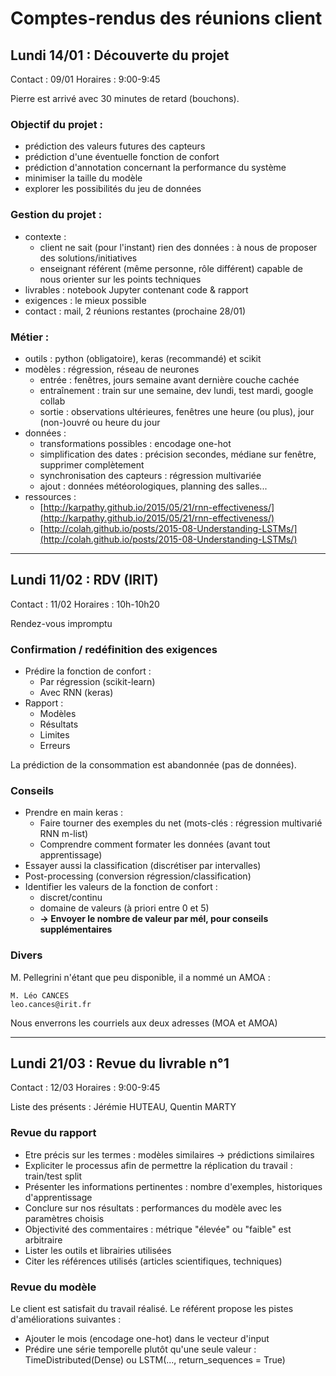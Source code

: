 ﻿# Comptes-rendus des réunions client

## Lundi 14/01 : Découverte du projet

Contact : 09/01
Horaires : 9:00-9:45

Pierre est arrivé avec 30 minutes de retard (bouchons).

### Objectif du projet :

- prédiction des valeurs futures des capteurs
- prédiction d'une éventuelle fonction de confort
- prédiction d'annotation concernant la performance du système
- minimiser la taille du modèle
- explorer les possibilités du jeu de données

### Gestion du projet :

- contexte :
  - client ne sait (pour l'instant) rien des données : à nous de proposer des solutions/initiatives
  - enseignant référent (même personne, rôle différent) capable de nous orienter sur les points techniques
- livrables : notebook Jupyter contenant code & rapport
- exigences : le mieux possible
- contact : mail, 2 réunions restantes (prochaine 28/01)

### Métier :

- outils : python (obligatoire), keras (recommandé) et scikit
- modèles : régression, réseau de neurones
  - entrée : fenêtres, jours semaine avant dernière couche cachée
  - entraînement : train sur une semaine, dev lundi, test mardi, google collab
  - sortie : observations ultérieures, fenêtres une heure (ou plus), jour (non-)ouvré ou heure du jour
- données :
  - transformations possibles : encodage one-hot
  - simplification des dates : précision secondes, médiane sur fenêtre, supprimer complètement
  - synchronisation des capteurs : régression multivariée
  - ajout : données météorologiques, planning des salles...
- ressources :
  - [http://karpathy.github.io/2015/05/21/rnn-effectiveness/](http://karpathy.github.io/2015/05/21/rnn-effectiveness/)
  - [http://colah.github.io/posts/2015-08-Understanding-LSTMs/](http://colah.github.io/posts/2015-08-Understanding-LSTMs/)


---

## Lundi 11/02 : RDV (IRIT)

Contact : 11/02
Horaires : 10h-10h20

Rendez-vous impromptu

### Confirmation / redéfinition des exigences

 - Prédire la fonction de confort :
    - Par régression (scikit-learn)
    - Avec RNN (keras)
 - Rapport :
    - Modèles
    - Résultats
    - Limites
    - Erreurs

La prédiction de la consommation est abandonnée (pas de données).

### Conseils

 - Prendre en main keras :
    - Faire tourner des exemples du net (mots-clés : régression multivarié RNN m-list)
    - Comprendre comment formater les données (avant tout apprentissage)
 - Essayer aussi la classification (discrétiser par intervalles)
 - Post-processing (conversion régression/classification)
 - Identifier les valeurs de la fonction de confort :
    - discret/continu
    - domaine de valeurs (à priori entre 0 et 5)
    - **-> Envoyer le nombre de valeur par mél, pour conseils supplémentaires**

### Divers

M. Pellegrini n'étant que peu disponible, il a nommé un AMOA :

	M. Léo CANCES
	leo.cances@irit.fr

Nous enverrons les courriels aux deux adresses (MOA et AMOA)

---

## Lundi 21/03 : Revue du livrable n°1

Contact : 12/03
Horaires : 9:00-9:45

Liste des présents : Jérémie HUTEAU, Quentin MARTY

### Revue du rapport
  - Etre précis sur les termes : modèles similaires -> prédictions similaires
  - Expliciter le processus afin de permettre la réplication du travail : train/test split
  - Présenter les informations pertinentes : nombre d'exemples, historiques d'apprentissage
  - Conclure sur nos résultats : performances du modèle avec les paramètres choisis 
  - Objectivité des commentaires : métrique "élevée" ou "faible" est arbitraire
  - Lister les outils et librairies utilisées
  - Citer les références utilisés (articles scientifiques, techniques)

### Revue du modèle
Le client est satisfait du travail réalisé.
Le référent propose les pistes d'améliorations suivantes :
  - Ajouter le mois (encodage one-hot) dans le vecteur d'input
  - Prédire une série temporelle plutôt qu'une seule valeur : TimeDistributed(Dense) ou LSTM(..., return_sequences = True)

